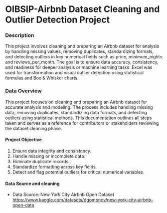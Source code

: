 # OIBSIP-Airbnb Dataset Cleaning and Outlier Detection Project
### Description
This project involves cleaning and preparing an Airbnb dataset for analysis by handling missing values, removing duplicates, standardizing formats, and detecting outliers in key numerical fields such as price, minimum_nights and reviews_per_month. The goal is to ensure data accuracy, consistency, and readiness for deeper analysis or machine learning tasks. Excel was used for transformation and visual outlier detection using statistical formulas and Box & Whisker charts.

### Data Overview
This project focuses on cleaning and preparing an Airbnb dataset for accurate analysis and modeling. The process includes handling missing data, removing duplicates, standardizing data formats, and detecting outliers using statistical methods. This documentation outlines all steps taken and serves as a reference for contributors or stakeholders reviewing the dataset cleaning phase.

#### Project Objective
1.	Ensure data integrity and consistency.
2.	Handle missing or incomplete data.
3.	Eliminate duplicate records.
4.	Standardize formatting across key fields.
5.	Detect and flag potential outliers for critical numerical variables.

#### Data Source and cleaning
- Data Source: New York City Airbnb Open Dataset https://www.kaggle.com/datasets/dgomonov/new-york-city-airbnb-open-data


